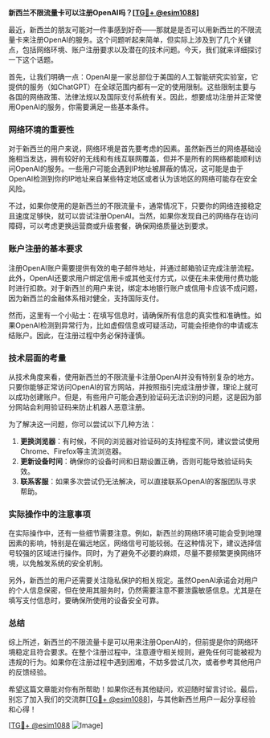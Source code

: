 **新西兰不限流量卡可以注册OpenAI吗？[[TG💪+ @esim1088](https://t.me/s/esim1088)]**

最近，新西兰的朋友可能对一件事感到好奇——那就是是否可以用新西兰的不限流量卡来注册OpenAI的服务。这个问题听起来简单，但实际上涉及到了几个关键点，包括网络环境、账户注册要求以及潜在的技术问题。今天，我们就来详细探讨一下这个话题。

首先，让我们明确一点：OpenAI是一家总部位于美国的人工智能研究实验室，它提供的服务（如ChatGPT）在全球范围内都有一定的使用限制。这些限制主要与各国的网络政策、法律法规以及国际支付系统有关。因此，想要成功注册并正常使用OpenAI的服务，你需要满足一些基本条件。

### 网络环境的重要性

对于新西兰的用户来说，网络环境是首先要考虑的因素。虽然新西兰的网络基础设施相当发达，拥有较好的无线和有线互联网覆盖，但并不是所有的网络都能顺利访问OpenAI的服务。一些用户可能会遇到IP地址被屏蔽的情况，这可能是由于OpenAI检测到你的IP地址来自某些特定地区或者认为该地区的网络可能存在安全风险。

不过，如果你使用的是新西兰的不限流量卡，通常情况下，只要你的网络连接稳定且速度足够快，就可以尝试注册OpenAI。当然，如果你发现自己的网络存在访问障碍，可以考虑更换运营商或升级套餐，确保网络质量达到要求。

### 账户注册的基本要求

注册OpenAI账户需要提供有效的电子邮件地址，并通过邮箱验证完成注册流程。此外，OpenAI还要求用户绑定信用卡或其他支付方式，以便在未来使用付费功能时进行扣款。对于新西兰的用户来说，绑定本地银行账户或信用卡应该不成问题，因为新西兰的金融体系相对健全，支持国际支付。

然而，这里有一个小贴士：在填写信息时，请确保所有信息的真实性和准确性。如果OpenAI检测到异常行为，比如虚假信息或可疑活动，可能会拒绝你的申请或冻结账户。因此，在注册过程中务必保持谨慎。

### 技术层面的考量

从技术角度来看，使用新西兰的不限流量卡注册OpenAI并没有特别复杂的地方。只要你能够正常访问OpenAI的官方网站，并按照指引完成注册步骤，理论上就可以成功创建账户。但是，有些用户可能会遇到验证码无法识别的问题，这是因为部分网站会利用验证码来防止机器人恶意注册。

为了解决这一问题，你可以尝试以下几种方法：

1. **更换浏览器**：有时候，不同的浏览器对验证码的支持程度不同，建议尝试使用Chrome、Firefox等主流浏览器。
2. **更新设备时间**：确保你的设备时间和日期设置正确，否则可能导致验证码失效。
3. **联系客服**：如果多次尝试仍无法解决，可以直接联系OpenAI的客服团队寻求帮助。

### 实际操作中的注意事项

在实际操作中，还有一些细节需要注意。例如，新西兰的网络环境可能会受到地理因素的影响，特别是在偏远地区，网络信号可能较弱。在这种情况下，建议选择信号较强的区域进行操作。同时，为了避免不必要的麻烦，尽量不要频繁更换网络环境，以免触发系统的安全机制。

另外，新西兰的用户还需要关注隐私保护的相关规定。虽然OpenAI承诺会对用户的个人信息保密，但在使用其服务时，仍然需要注意不要泄露敏感信息。尤其是在填写支付信息时，要确保所使用的设备安全可靠。

### 总结

综上所述，新西兰的不限流量卡是可以用来注册OpenAI的，但前提是你的网络环境稳定且符合要求。在整个注册过程中，注意遵守相关规则，避免任何可能被视为违规的行为。如果你在注册过程中遇到困难，不妨多尝试几次，或者参考其他用户的反馈经验。

希望这篇文章能对你有所帮助！如果你还有其他疑问，欢迎随时留言讨论。最后，别忘了加入我们的交流群[[TG💪+ @esim1088](https://t.me/s/esim1088)]，与其他新西兰用户一起分享经验和心得！

[[TG💪+ @esim1088](https://t.me/s/esim1088) ![Image](https://i.postimg.cc/4NQfJmqS/Snipaste-2025-05-13-00-14-12.png)]